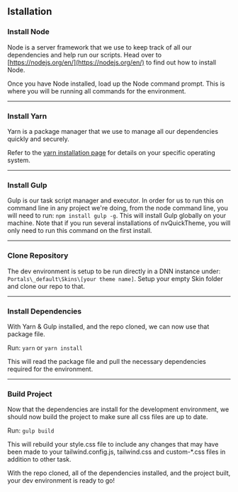 ## Istallation

### Install Node

Node is a server framework that we use to keep track of all our dependencies and help run our scripts. Head over to [https://nodejs.org/en/](https://nodejs.org/en/) to find out how to install Node.

Once you have Node installed, load up the Node command prompt. This is where you will be running all commands for the environment.

---

### Install Yarn

Yarn is a package manager that we use to manage all our dependencies quickly and securely.

Refer to the [yarn installation page](https://yarnpkg.com/en/docs/install) for details on your specific operating system.

---

### Install Gulp

Gulp is our task script manager and executor. In order for us to run this on command line in any project we're doing, from the node command line, you will need to run: `npm install gulp -g`. This will install Gulp globally on your machine. Note that if you run several installations of nvQuickTheme, you will only need to run this command on the first install.

---

### Clone Repository

The dev environment is setup to be run directly in a DNN instance under: `Portals\_default\Skins\[your theme name]`. Setup your empty Skin folder and clone our repo to that.

---

### Install Dependencies

With Yarn & Gulp installed, and the repo cloned, we can now use that package file.

Run: `yarn` or `yarn install`

This will read the package file and pull the necessary dependencies required for the environment.

---

### Build Project

Now that the dependencies are install for the development environment, we should now build the project to make sure all css files are up to date.

Run: `gulp build`

This will rebuild your style.css file to include any changes that may have been made to your tailwind.config.js, tailwind.css and custom-\*.css files in addition to other task.

With the repo cloned, all of the dependencies installed, and the project built, your dev environment is ready to go!
